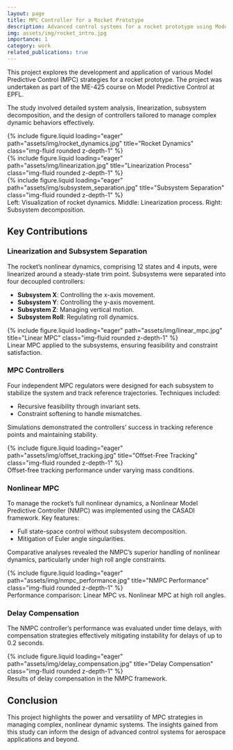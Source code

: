 ```yaml
---
layout: page
title: MPC Controller for a Rocket Prototype
description: Advanced control systems for a rocket prototype using Model Predictive Control.
img: assets/img/rocket_intro.jpg
importance: 1
category: work
related_publications: true
---
```


This project explores the development and application of various Model Predictive Control (MPC) strategies for a rocket prototype. The project was undertaken as part of the ME-425 course on Model Predictive Control at EPFL.

The study involved detailed system analysis, linearization, subsystem decomposition, and the design of controllers tailored to manage complex dynamic behaviors effectively.

<div class="row">
    <div class="col-sm mt-3 mt-md-0">
        {% include figure.liquid loading="eager" path="assets/img/rocket_dynamics.jpg" title="Rocket Dynamics" class="img-fluid rounded z-depth-1" %}
    </div>
    <div class="col-sm mt-3 mt-md-0">
        {% include figure.liquid loading="eager" path="assets/img/linearization.jpg" title="Linearization Process" class="img-fluid rounded z-depth-1" %}
    </div>
    <div class="col-sm mt-3 mt-md-0">
        {% include figure.liquid loading="eager" path="assets/img/subsystem_separation.jpg" title="Subsystem Separation" class="img-fluid rounded z-depth-1" %}
    </div>
</div>
<div class="caption">
    Left: Visualization of rocket dynamics. Middle: Linearization process. Right: Subsystem decomposition.
</div>

## Key Contributions

### Linearization and Subsystem Separation
The rocket’s nonlinear dynamics, comprising 12 states and 4 inputs, were linearized around a steady-state trim point. Subsystems were separated into four decoupled controllers:

- **Subsystem X**: Controlling the x-axis movement.
- **Subsystem Y**: Controlling the y-axis movement.
- **Subsystem Z**: Managing vertical motion.
- **Subsystem Roll**: Regulating roll dynamics.

<div class="row">
    <div class="col-sm mt-3 mt-md-0">
        {% include figure.liquid loading="eager" path="assets/img/linear_mpc.jpg" title="Linear MPC" class="img-fluid rounded z-depth-1" %}
    </div>
</div>
<div class="caption">
    Linear MPC applied to the subsystems, ensuring feasibility and constraint satisfaction.
</div>

### MPC Controllers
Four independent MPC regulators were designed for each subsystem to stabilize the system and track reference trajectories. Techniques included:

- Recursive feasibility through invariant sets.
- Constraint softening to handle mismatches.

Simulations demonstrated the controllers’ success in tracking reference points and maintaining stability.

<div class="row">
    <div class="col-sm mt-3 mt-md-0">
        {% include figure.liquid loading="eager" path="assets/img/offset_tracking.jpg" title="Offset-Free Tracking" class="img-fluid rounded z-depth-1" %}
    </div>
</div>
<div class="caption">
    Offset-free tracking performance under varying mass conditions.
</div>

### Nonlinear MPC
To manage the rocket’s full nonlinear dynamics, a Nonlinear Model Predictive Controller (NMPC) was implemented using the CASADI framework. Key features:

- Full state-space control without subsystem decomposition.
- Mitigation of Euler angle singularities.

Comparative analyses revealed the NMPC’s superior handling of nonlinear dynamics, particularly under high roll angle constraints.

<div class="row">
    <div class="col-sm mt-3 mt-md-0">
        {% include figure.liquid loading="eager" path="assets/img/nmpc_performance.jpg" title="NMPC Performance" class="img-fluid rounded z-depth-1" %}
    </div>
</div>
<div class="caption">
    Performance comparison: Linear MPC vs. Nonlinear MPC at high roll angles.
</div>

### Delay Compensation
The NMPC controller’s performance was evaluated under time delays, with compensation strategies effectively mitigating instability for delays of up to 0.2 seconds.

<div class="row">
    <div class="col-sm mt-3 mt-md-0">
        {% include figure.liquid loading="eager" path="assets/img/delay_compensation.jpg" title="Delay Compensation" class="img-fluid rounded z-depth-1" %}
    </div>
</div>
<div class="caption">
    Results of delay compensation in the NMPC framework.
</div>

## Conclusion
This project highlights the power and versatility of MPC strategies in managing complex, nonlinear dynamic systems. The insights gained from this study can inform the design of advanced control systems for aerospace applications and beyond.
